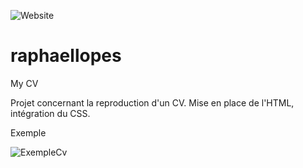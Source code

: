 ![Website](https://img.shields.io/website?url=https%3A%2F%2Fbaaanto.github.io%2Fraphaellopes.github.io%2F)

# raphaellopes
My CV

Projet concernant la reproduction d'un CV. Mise en place de l'HTML, intégration du CSS.

Exemple

![ExempleCv](https://user.oc-static.com/upload/2019/04/12/15550721972967_Resume%20-%203.png)
